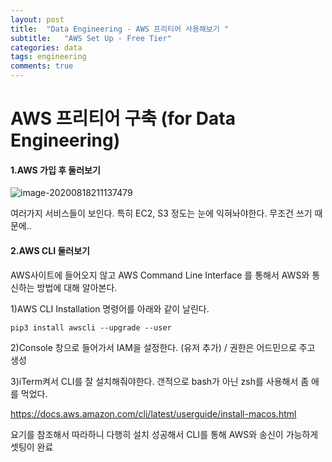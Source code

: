 ```yaml
---
layout: post
title:  "Data Engineering - AWS 프리티어 사용해보기 "
subtitle:   "AWS Set Up - Free Tier"
categories: data
tags: engineering
comments: true
---
```

# AWS 프리티어 구축 (for Data Engineering) 

#### 1.AWS 가입 후 둘러보기

![image-20200818211137479](https://shoman2.github.io/assets/img/image-20200818211137479.png)

여러가지 서비스들이 보인다. 특히 EC2, S3 정도는 눈에 익혀놔야한다. 무조건 쓰기 때문에..



#### 2.AWS CLI 둘러보기

AWS사이트에 들어오지 않고 AWS Command Line Interface 를 통해서 AWS와 통신하는 방법에 대해 알아본다.

1)AWS CLI Installation 명령어를 아래와 같이 날린다.

```shell
pip3 install awscli --upgrade --user
```



2)Console 창으로 들어가서 IAM을 설정한다. (유저 추가) / 권한은 어드민으로 주고 생성

3)iTerm켜서 CLI를 잘 설치해줘야한다. 갠적으로 bash가 아닌 zsh를 사용해서 좀 애를 먹었다.

https://docs.aws.amazon.com/cli/latest/userguide/install-macos.html

요기를 참조해서 따라하니 다행히 설치 성공해서 CLI를 통해 AWS와 송신이 가능하게 셋팅이 완료

